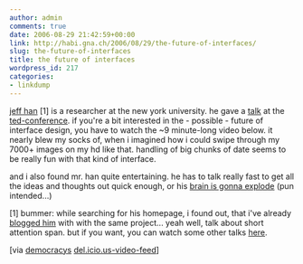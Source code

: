 ```yaml
---
author: admin
comments: true
date: 2006-08-29 21:42:59+00:00
link: http://habi.gna.ch/2006/08/29/the-future-of-interfaces/
slug: the-future-of-interfaces
title: the future of interfaces
wordpress_id: 217
categories:
- linkdump
---
```



[jeff han](http://mrl.nyu.edu/~jhan/) [1] is a researcher at the new york university. he gave a [talk](http://www.ted.com/tedtalks/tedtalksplayer.cfm?key=j_han) at the [ted-conference](http://www.ted.com/). if you're a bit interested in the - possible - future of interface design, you have to watch the ~9 minute-long video below. it nearly blew my socks of, when i imagined how i could swipe through my 7000+ images on my hd like that. handling of big chunks of date seems to be really fun with that kind of interface.







and i also found mr. han quite entertaining. he has to talk really fast to get all the ideas and thoughts out quick enough, or his [brain is gonna explode](http://pieceoplastic.com/index.php/2525/ruff-linkage-200634/) (pun intended...)



[1] bummer: while searching for his homepage, i found out, that i've already [blogged him](http://habi.gna.ch/blog/archives/000730.html) with with the same project... yeah well, talk about short attention span. but if you want, you can watch some other talks [here](http://www.ted.com/tedtalks/).



[via [democracys](http://www.getdemocracy.com/) [del.icio.us-video-feed](http://del.icio.us/popular/system:media:video)]

